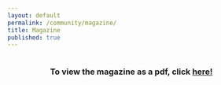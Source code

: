 ```yaml
---
layout: default
permalink: /community/magazine/
title: Magazine
published: true
---
```


<script src="http://www.turnjs.com/lib/turn.min.js"></script>
<style>
.book-wrap{
    display:flex;
    flex-direction: column;
    justify-content:center;
    align-items: center;
}
</style>
<div class='content-wrap'>
    <div class="book-wrap">
    <h3>To view the magazine as a pdf, click <a href="/slides/CCSS_Magazine_Issue_1.pdf">here!</a></h3>
    <div class="book" id="flipbook">
        <div class="page"><img src="/images/magazine/1/CCSS_Magazine_Issue_1-01.jpg" alt="" /></div>
        <div class="page"><img src="/images/magazine/1/CCSS_Magazine_Issue_1-02.jpg" alt="" /></div>
        <div class="page"><img src="/images/magazine/1/CCSS_Magazine_Issue_1-03.jpg" alt="" /></div>
        <div class="page"><img src="/images/magazine/1/CCSS_Magazine_Issue_1-04.jpg" alt="" /></div>
        <div class="page"><img src="/images/magazine/1/CCSS_Magazine_Issue_1-05.jpg" alt="" /></div>
        <div class="page"><img src="/images/magazine/1/CCSS_Magazine_Issue_1-06.jpg" alt="" /></div>
        <div class="page"><img src="/images/magazine/1/CCSS_Magazine_Issue_1-07.jpg" alt="" /></div>
        <div class="page"><img src="/images/magazine/1/CCSS_Magazine_Issue_1-08.jpg" alt="" /></div>
        <div class="page"><img src="/images/magazine/1/CCSS_Magazine_Issue_1-09.jpg" alt="" /></div>
        <div class="page"><img src="/images/magazine/1/CCSS_Magazine_Issue_1-10.jpg" alt="" /></div>
    </div>
    </div>
</div>

<script>

$("#flipbook").turn({
    width: 1000,
    height: 650,
    autoCenter: true
});

</script>
